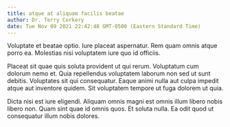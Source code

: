 ```yaml
---
title: atque at aliquam facilis beatae
author: Dr. Terry Corkery
date: Tue Nov 09 2021 22:42:48 GMT-0500 (Eastern Standard Time)
---
```

Voluptate et beatae optio. Iure placeat aspernatur. Rem quam omnis atque porro ea. Molestias nisi voluptatem iure quo id officiis.

 Placeat sit quae quis soluta provident ut qui rerum. Voluptatum cum dolorum nemo et. Quia repellendus voluptatem laborum non sed ut sunt debitis. Voluptates sit qui consequatur. Eaque animi nulla aut culpa impedit atque aut inventore quidem. Sit voluptatem tempore ut fuga dolorem ut quia.

 Dicta nisi est iure eligendi. Aliquam omnis magni est omnis illum libero nobis libero non. Quam sint quae id omnis quos. Et soluta nulla. Ea odit quod ut consequatur illum nobis dolores.